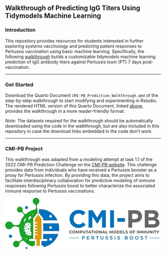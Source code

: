 ## Walkthrough of Predicting IgG Titers Using Tidymodels Machine Learning


### Introduction

This repository provides resources for students interested in further exploring systems vaccinology and predicting patient responses to Pertussis vaccination using basic machine learning. Specifically, the following [walkthrough](https://jhsiao12.github.io/CMI-PB_Walkthrough/) builds a customizable tidymodels machine learning prediction of IgG antibody titers against Pertussis toxin (PT) 7 days post-vaccination.

---

### Get Started

Download the Quarto Document `CMI-PB_Prediction_Walkthrough.qmd` of the step-by-step walkthrough to start modifying and experimenting in Rstudio. The rendered HTML version of this Quarto Document, linked [above](https://jhsiao12.github.io/CMI-PB_Walkthrough/), provides the walkthrough in a more reader-friendly format.

*Note*: The datasets required for the walkthrough should be automatically downloaded using the code in the walkthrough, but are also included in this repository in case the download links embedded in the code don't work. 

---

### CMI-PB Project

This walkthrough was adapted from a modeling attempt at task 1.1 of the 2022 CMI-PB Prediction Challenge on the [CMI-PB website](https://www.cmi-pb.org/). This challenge provides data from individuals who have received a Pertussis booster as a proxy for Pertussis infection. By providing this data, the project aims to facilitate interdisciplinary collaboration for predictive modeling of immune responses following Pertussis boost to better characterize the associated immune response to Pertussis vaccinations. 

![](CMIPB.jpg)
